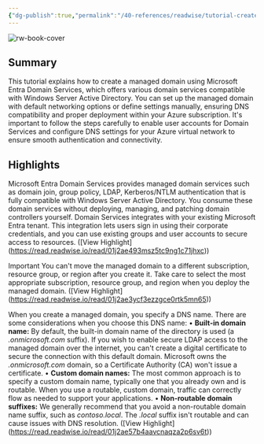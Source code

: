 ```yaml
---
{"dg-publish":true,"permalink":"/40-references/readwise/tutorial-create-a-microsoft-entra-domain-services-managed-domain-microsoft-entra-id/","tags":["rw/articles"]}
---
```


![rw-book-cover](https://learn.microsoft.com/en-us/media/open-graph-image.png)

## Summary

This tutorial explains how to create a managed domain using Microsoft Entra Domain Services, which offers various domain services compatible with Windows Server Active Directory. You can set up the managed domain with default networking options or define settings manually, ensuring DNS compatibility and proper deployment within your Azure subscription. It's important to follow the steps carefully to enable user accounts for Domain Services and configure DNS settings for your Azure virtual network to ensure smooth authentication and connectivity.

## Highlights

Microsoft Entra Domain Services provides managed domain services such as domain join, group policy, LDAP, Kerberos/NTLM authentication that is fully compatible with Windows Server Active Directory. You consume these domain services without deploying, managing, and patching domain controllers yourself. Domain Services integrates with your existing Microsoft Entra tenant. This integration lets users sign in using their corporate credentials, and you can use existing groups and user accounts to secure access to resources. ([View Highlight] (https://read.readwise.io/read/01j2ae493msz5tc9ng1c71jhxc))


Important
You can't move the managed domain to a different subscription, resource group, or region after you create it. Take care to select the most appropriate subscription, resource group, and region when you deploy the managed domain. ([View Highlight] (https://read.readwise.io/read/01j2ae3ycf3ezzgce0rtk5mn65))


When you create a managed domain, you specify a DNS name. There are some considerations when you choose this DNS name:
• **Built-in domain name:** By default, the built-in domain name of the directory is used (a *.onmicrosoft.com* suffix). If you wish to enable secure LDAP access to the managed domain over the internet, you can't create a digital certificate to secure the connection with this default domain. Microsoft owns the *.onmicrosoft.com* domain, so a Certificate Authority (CA) won't issue a certificate.
• **Custom domain names:** The most common approach is to specify a custom domain name, typically one that you already own and is routable. When you use a routable, custom domain, traffic can correctly flow as needed to support your applications.
• **Non-routable domain suffixes:** We generally recommend that you avoid a non-routable domain name suffix, such as *contoso.local*. The *.local* suffix isn't routable and can cause issues with DNS resolution. ([View Highlight] (https://read.readwise.io/read/01j2ae57b4aavcnaqza2p6sv6t))


